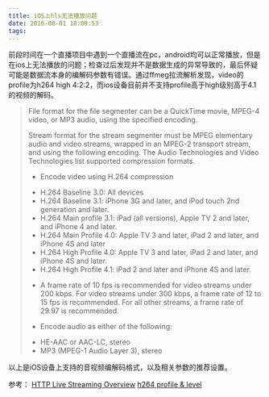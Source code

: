 ```yaml
---
title: iOS上hls无法播放问题
date: 2016-08-01 18:09:53
tags:
---
```


前段时间在一个直播项目中遇到一个直播流在pc，android均可以正常播放，但是在ios上无法播放的问题；检查过后发现并不是数据生成的异常导致的，最后怀疑可能是数据流本身的编解码参数有错误。通过ffmeg拉流解析发现，video的profile为h264 high 4:2:2，而ios设备目前并不支持profile高于high级别高于4.1的视频的解码。

<!-- more -->

> File format for the file segmenter can be a QuickTime movie, MPEG-4 video, or MP3 audio, using the specified encoding.
>
> Stream format for the stream segmenter must be MPEG elementary audio and video streams, wrapped in an MPEG-2 transport stream, and using the following encoding. The Audio Technologies and Video Technologies list supported compression formats.
> - Encode video using H.264 compression
>  * H.264 Baseline 3.0: All devices
>  * H.264 Baseline 3.1: iPhone 3G and later, and iPod touch 2nd generation and later.
>  * H.264 Main profile 3.1: iPad (all versions), Apple TV 2 and later, and iPhone 4 and later.
>  * H.264 Main Profile 4.0: Apple TV 3 and later, iPad 2 and later, and iPhone 4S and later
>  * H.264 High Profile 4.0: Apple TV 3 and later, iPad 2 and later, and iPhone 4S and later.
>  * H.264 High Profile 4.1: iPad 2 and later and iPhone 4S and later.
>
> - A frame rate of 10 fps is recommended for video streams under 200 kbps. For video streams under 300 kbps, a frame rate of 12 to 15 fps is recommended. For all other streams, a frame rate of 29.97 is recommended.
>
> - Encode audio as either of the following:
>  * HE-AAC or AAC-LC, stereo
>  * MP3 (MPEG-1 Audio Layer 3), stereo

以上是iOS设备上支持的音视频编解码格式，以及相关参数的推荐设置。

参考：
[HTTP Live Streaming Overview](https://developer.apple.com/library/ios/documentation/NetworkingInternet/Conceptual/StreamingMediaGuide/UsingHTTPLiveStreaming/UsingHTTPLiveStreaming.html#//apple_ref/doc/uid/TP40008332-CH102-SW21)
[h264 profile & level](http://blog.csdn.net/sphone89/article/details/17492433)

